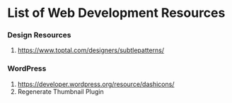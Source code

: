 # List of Web Development Resources

### Design Resources
1. https://www.toptal.com/designers/subtlepatterns/

### WordPress
1. https://developer.wordpress.org/resource/dashicons/
2. Regenerate Thumbnail Plugin
